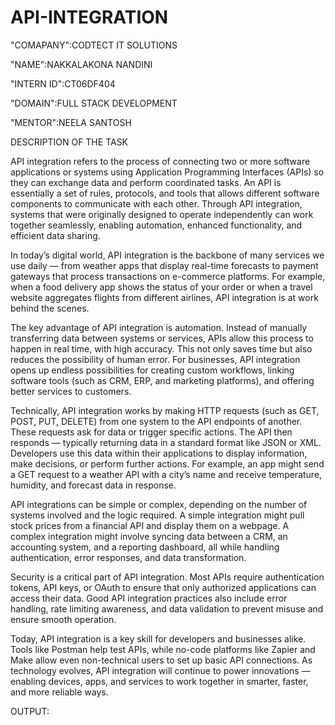 # API-INTEGRATION
"COMAPANY":CODTECT IT SOLUTIONS

"NAME":NAKKALAKONA NANDINI

"INTERN ID":CT06DF404

"DOMAIN":FULL STACK DEVELOPMENT

"MENTOR":NEELA SANTOSH

DESCRIPTION OF THE TASK

API integration refers to the process of connecting two or more software applications or systems using Application Programming Interfaces (APIs) so they can exchange data and perform coordinated tasks. An API is essentially a set of rules, protocols, and tools that allows different software components to communicate with each other. Through API integration, systems that were originally designed to operate independently can work together seamlessly, enabling automation, enhanced functionality, and efficient data sharing.

In today’s digital world, API integration is the backbone of many services we use daily — from weather apps that display real-time forecasts to payment gateways that process transactions on e-commerce platforms. For example, when a food delivery app shows the status of your order or when a travel website aggregates flights from different airlines, API integration is at work behind the scenes.

The key advantage of API integration is automation. Instead of manually transferring data between systems or services, APIs allow this process to happen in real time, with high accuracy. This not only saves time but also reduces the possibility of human error. For businesses, API integration opens up endless possibilities for creating custom workflows, linking software tools (such as CRM, ERP, and marketing platforms), and offering better services to customers.

Technically, API integration works by making HTTP requests (such as GET, POST, PUT, DELETE) from one system to the API endpoints of another. These requests ask for data or trigger specific actions. The API then responds — typically returning data in a standard format like JSON or XML. Developers use this data within their applications to display information, make decisions, or perform further actions. For example, an app might send a GET request to a weather API with a city’s name and receive temperature, humidity, and forecast data in response.

API integrations can be simple or complex, depending on the number of systems involved and the logic required. A simple integration might pull stock prices from a financial API and display them on a webpage. A complex integration might involve syncing data between a CRM, an accounting system, and a reporting dashboard, all while handling authentication, error responses, and data transformation.

Security is a critical part of API integration. Most APIs require authentication tokens, API keys, or OAuth to ensure that only authorized applications can access their data. Good API integration practices also include error handling, rate limiting awareness, and data validation to prevent misuse and ensure smooth operation.

Today, API integration is a key skill for developers and businesses alike. Tools like Postman help test APIs, while no-code platforms like Zapier and Make allow even non-technical users to set up basic API connections. As technology evolves, API integration will continue to power innovations — enabling devices, apps, and services to work together in smarter, faster, and more reliable ways.

OUTPUT:


